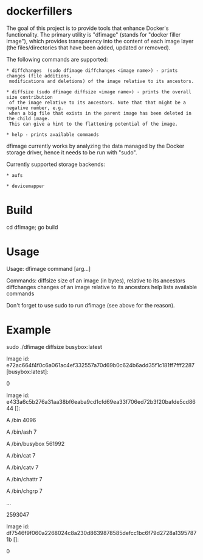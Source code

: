 dockerfillers
=============

The goal of this project is to provide tools that enhance Docker's functionality. The primary utility is "dfimage"
(stands for "docker filler image"), which provides transparency into the content of each image layer (the
files/directories that have been added, updated or removed).

The following commands are supported:

    * diffchanges  (sudo dfimage diffchanges <image name>) - prints changes (file additions,
     modifications and deletions) of the image relative to its ancestors.

    * diffsize (sudo dfimage diffsize <image name>) - prints the overall size contribution
     of the image relative to its ancestors. Note that that might be a negative number, e.g.
     when a big file that exists in the parent image has been deleted in the child image.
     This can give a hint to the flattening potential of the image.

    * help - prints available commands


dfimage currently works by analyzing the data managed by the Docker storage driver, hence it needs to be run with "sudo".

Currently supported storage backends:

    * aufs

    * devicemapper


Build
=====

cd dfimage; go build

Usage
=====

Usage: dfimage command [arg...]

Commands:
   diffsize          size of an image (in bytes), relative to its ancestors
   diffchanges       changes of an image relative to its ancestors
   help              lists available commands


Don't forget to use sudo to run dfimage (see above for the reason).

Example
========

sudo ./dfimage diffsize busybox:latest

Image id: e72ac664f4f0c6a061ac4ef332557a70d69b0c624b6add35f1c181ff7fff2287 [busybox:latest]:

0

Image id: e433a6c5b276a31aa38bf6eaba9cd1cfd69ea33f706ed72b3f20bafde5cd8644 []:

A /bin 4096

A /bin/ash 7

A /bin/busybox 561992

A /bin/cat 7

A /bin/catv 7

A /bin/chattr 7

A /bin/chgrp 7

...

2593047

Image id: df7546f9f060a2268024c8a230d8639878585defcc1bc6f79d2728a13957871b []:

0

